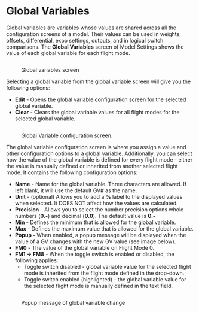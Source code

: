 # Global Variables

Global variables are variables whose values are shared across all the configuration screens of a model. Their values can be used in weights, offsets, differential, expo settings, outputs, and in logical switch comparisons.  The **Global Variables** screen of Model Settings shows the value of each global variable for each flight mode.

<figure><img src="/.gitbook/assets/globalvariables1.png" alt=""><figcaption><p>Global variables screen</p></figcaption></figure>

Selecting a global variable from the global variable screen will give you the following options:

* **Edit** - Opens the global variable configuration screen for the selected global variable.
* **Clear** - Clears the global variable values for all flight modes for the selected global variable.

<figure><img src="/.gitbook/assets/GVE.png" alt=""><figcaption><p>Global Variable configuration screen.</p></figcaption></figure>

The global variable configuration screen is where you assign a value and other configuration options to a global variable. Additionally, you can select how the value of the global variable is defined for every flight mode - either the value is manually defined or inherited from another selected flight mode. It contains the following configuration options:

* **Name** - Name for the global variable. Three characters are allowed. If left blank, it will use the default GV# as the  name.
* **Unit** - (optional) Allows you to add a **%** label to the displayed values when selected. It DOES NOT affect how the values are calculated.
* **Precision** - Allows you to select the number precision options whole numbers (**0.-**) and decimal (**0.0**). The default value is **0.-**
* **Min** - Defines the minimum that is allowed for the global variable.
* **Max** - Defines the maximum value that is allowed for the global variable.
* **Popup -** When enabled, a popup message will be displayed when the value of a GV changes with the new GV value (see image below).
* **FM0** - The value of the global variable on Flight Mode 0.
* **FM1 -> FM8** -  When the toggle switch is enabled or disabled, the following applies:
  * Toggle switch disabled - global variable value for the selected flight mode is inherited from the flight mode defined in the drop-down.
  * Toggle switch enabled (highlighted) - the global variable value for the selected flight mode is manually defined in the text field.



<figure><img src="/.gitbook/assets/GVE2.png" alt=""><figcaption><p>Popup message of global variable change</p></figcaption></figure>
